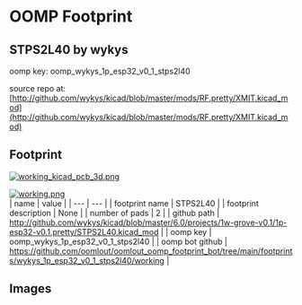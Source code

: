 # OOMP Footprint  
## STPS2L40  by wykys  
  
oomp key: oomp_wykys_1p_esp32_v0_1_stps2l40  
  
source repo at: [http://github.com/wykys/kicad/blob/master/mods/RF.pretty/XMIT.kicad_mod](http://github.com/wykys/kicad/blob/master/mods/RF.pretty/XMIT.kicad_mod)  
## Footprint  
  
[![working_kicad_pcb_3d.png](working_kicad_pcb_3d_600.png)](working_kicad_pcb_3d.png)  
  
[![working.png](working_600.png)](working.png)  
| name | value | 
| --- | --- | 
| footprint name | STPS2L40 | 
| footprint description | None | 
| number of pads | 2 | 
| github path | http://github.com/wykys/kicad/blob/master/6.0/projects/1w-grove-v0.1/1p-esp32-v0.1.pretty/STPS2L40.kicad_mod | 
| oomp key | oomp_wykys_1p_esp32_v0_1_stps2l40 | 
| oomp bot github | https://github.com/oomlout/oomlout_oomp_footprint_bot/tree/main/footprints/wykys_1p_esp32_v0_1_stps2l40/working | 
## Images  

